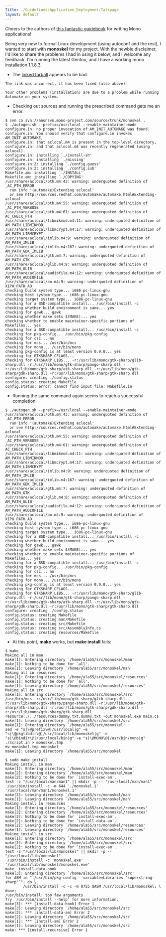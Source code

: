 ```yaml
---
Title: ./Guidelines:Application_Deployment:Talkpage
layout: default
---
```


Cheers to the authors of [this fantastic
guidebook]({{site.url}}/Guidelines:Application_Deployment "wikilink") for writing
Mono applications!

Being very new to formal Linux development (using autoconf and the
rest), I wanted to start with **monoskel** for my project. With the
newbie disclaimer, I'd like to share the problems I had in using it
below, and I welcome any feedback. I'm running the latest Gentoo, and I
have a working mono installation 1.1.8.3.

-   The [linked
    tarball](http://www.go-mono.com/archive/monoskel-0.1{{site.url}}/.tar.gz "wikilink")
    appears to be bad.

`The link was incorrect, it has been fixed (also above)`

`Your other problems (installation) are due to a problem while running Automake on your system.  `

-   Checking out sources and running the prescribed command gets me an
    error.

<!-- -->

    $ svn co svn://anonsvn.mono-project.com/source/trunk/monoskel .
    $ ./autogen.sh --prefix=/usr/local --enable-maintainer-mode
    configure.in: no proper invocation of AM_INIT_AUTOMAKE was found.
    configure.in: You should verify that configure.in invokes AM_INIT_AUTOMAKE,
    configure.in: that aclocal.m4 is present in the top-level directory,
    configure.in: and that aclocal.m4 was recently regenerated (using aclocal).
    configure.in: installing `./install-sh'
    configure.in: installing `./missing'
    configure.in:2: installing `./config.guess'
    configure.in:2: installing `./config.sub'
    Makefile.am: installing `./INSTALL'
    Makefile.am: installing `./COPYING'
    /usr/share/aclocal/pth.m4:43: warning: underquoted definition of _AC_PTH_ERROR
      run info '(automake)Extending aclocal'
      or see http://sources.redhat.com/automake/automake.html#Extending-aclocal
    /usr/share/aclocal/pth.m4:55: warning: underquoted definition of _AC_PTH_VERBOSE
    /usr/share/aclocal/pth.m4:61: warning: underquoted definition of AC_CHECK_PTH
    /usr/share/aclocal/libmikmod.m4:11: warning: underquoted definition of AM_PATH_LIBMIKMOD
    /usr/share/aclocal/libmcrypt.m4:17: warning: underquoted definition of AM_PATH_LIBMCRYPT
    /usr/share/aclocal/imlib.m4:9: warning: underquoted definition of AM_PATH_IMLIB
    /usr/share/aclocal/imlib.m4:167: warning: underquoted definition of AM_PATH_GDK_IMLIB
    /usr/share/aclocal/gtk.m4:7: warning: underquoted definition of AM_PATH_GTK
    /usr/share/aclocal/glib.m4:8: warning: underquoted definition of AM_PATH_GLIB
    /usr/share/aclocal/audiofile.m4:12: warning: underquoted definition of AM_PATH_AUDIOFILE
    /usr/share/aclocal/ao.m4:9: warning: underquoted definition of XIPH_PATH_AO
    checking build system type... i686-pc-linux-gnu
    checking host system type... i686-pc-linux-gnu
    checking target system type... i686-pc-linux-gnu
    checking for a BSD-compatible install... /usr/bin/install -c
    checking whether build environment is sane... yes
    checking for gawk... gawk
    checking whether make sets $(MAKE)... yes
    checking whether to enable maintainer-specific portions of Makefiles... yes
    checking for a BSD-compatible install... /usr/bin/install -c
    checking for pkg-config... /usr/bin/pkg-config
    checking for csc... no
    checking for mcs... /usr/bin/mcs
    checking for mono... /usr/bin/mono
    checking pkg-config is at least version 0.9.0... yes
    checking for GTKSHARP_CFLAGS...  
    checking for GTKSHARP_LIBS... -r:/usr/lib/mono/gtk-sharp/glib-sharp.dll -r:/usr/lib/mono/gtk-sharp/pango-sharp.dll -r:/usr/lib/mono/gtk-sharp/atk-sharp.dll -r:/usr/lib/mono/gtk-sharp/gdk-sharp.dll -r:/usr/lib/mono/gtk-sharp/gtk-sharp.dll  
    configure: creating ./config.status
    config.status: creating Makefile
    config.status: error: cannot find input file: Makefile.in

-   Running the same command again seems to reach a successful
    completion.

<!-- -->

    $ ./autogen.sh --prefix=/usr/local --enable-maintainer-mode
    /usr/share/aclocal/pth.m4:43: warning: underquoted definition of _AC_PTH_ERROR
      run info '(automake)Extending aclocal'
      or see http://sources.redhat.com/automake/automake.html#Extending-aclocal
    /usr/share/aclocal/pth.m4:55: warning: underquoted definition of _AC_PTH_VERBOSE
    /usr/share/aclocal/pth.m4:61: warning: underquoted definition of AC_CHECK_PTH
    /usr/share/aclocal/libmikmod.m4:11: warning: underquoted definition of AM_PATH_LIBMIKMOD
    /usr/share/aclocal/libmcrypt.m4:17: warning: underquoted definition of AM_PATH_LIBMCRYPT
    /usr/share/aclocal/imlib.m4:9: warning: underquoted definition of AM_PATH_IMLIB
    /usr/share/aclocal/imlib.m4:167: warning: underquoted definition of AM_PATH_GDK_IMLIB
    /usr/share/aclocal/gtk.m4:7: warning: underquoted definition of AM_PATH_GTK
    /usr/share/aclocal/glib.m4:8: warning: underquoted definition of AM_PATH_GLIB
    /usr/share/aclocal/audiofile.m4:12: warning: underquoted definition of AM_PATH_AUDIOFILE
    /usr/share/aclocal/ao.m4:9: warning: underquoted definition of XIPH_PATH_AO
    checking build system type... i686-pc-linux-gnu
    checking host system type... i686-pc-linux-gnu
    checking target system type... i686-pc-linux-gnu
    checking for a BSD-compatible install... /usr/bin/install -c
    checking whether build environment is sane... yes
    checking for gawk... gawk
    checking whether make sets $(MAKE)... yes
    checking whether to enable maintainer-specific portions of Makefiles... yes
    checking for a BSD-compatible install... /usr/bin/install -c
    checking for pkg-config... /usr/bin/pkg-config
    checking for csc... no
    checking for mcs... /usr/bin/mcs
    checking for mono... /usr/bin/mono
    checking pkg-config is at least version 0.9.0... yes
    checking for GTKSHARP_CFLAGS...  
    checking for GTKSHARP_LIBS... -r:/usr/lib/mono/gtk-sharp/glib-sharp.dll -r:/usr/lib/mono/gtk-sharp/pango-sharp.dll -r:/usr/lib/mono/gtk-sharp/atk-sharp.dll -r:/usr/lib/mono/gtk-sharp/gdk-sharp.dll -r:/usr/lib/mono/gtk-sharp/gtk-sharp.dll  
    configure: creating ./config.status
    config.status: creating Makefile
    config.status: creating man/Makefile
    config.status: creating src/Makefile
    config.status: creating src/AssemblyInfo.cs
    config.status: creating resources/Makefile

-   At this point, **make** works, but **make install** fails:

<!-- -->

    $ make
    Making all in man
    make[1]: Entering directory `/home/ala55/src/monoskel/man'
    make[1]: Nothing to be done for `all'.
    make[1]: Leaving directory `/home/ala55/src/monoskel/man'
    Making all in resources
    make[1]: Entering directory `/home/ala55/src/monoskel/resources'
    make[1]: Nothing to be done for `all'.
    make[1]: Leaving directory `/home/ala55/src/monoskel/resources'
    Making all in src
    make[1]: Entering directory `/home/ala55/src/monoskel/src'
    /usr/bin/mcs -r:/usr/lib/mono/gtk-sharp/glib-sharp.dll -r:/usr/lib/mono/gtk-sharp/pango-sharp.dll -r:/usr/lib/mono/gtk-sharp/atk-sharp.dll -r:/usr/lib/mono/gtk-sharp/gdk-sharp.dll -r:/usr/lib/mono/gtk-sharp/gtk-sharp.dll     -resource:./../resources/dummy.txt,dummy.txt -out:monoskel.exe main.cs 
    make[1]: Leaving directory `/home/ala55/src/monoskel/src'
    make[1]: Entering directory `/home/ala55/src/monoskel'
    sed -e "s|\@prefix\@|/usr/local|g" -e "s|\@pkglibdir\@|/usr/local/lib/monoskel|g" -e "s|\@bindir\@|/usr/local/bin|g" -e "s|\@MONO\@|/usr/bin/mono|g"  ./script.in > monoskel.tmp
    mv monoskel.tmp monoskel
    make[1]: Leaving directory `/home/ala55/src/monoskel'

    $ sudo make install
    Making install in man
    make[1]: Entering directory `/home/ala55/src/monoskel/man'
    make[2]: Entering directory `/home/ala55/src/monoskel/man'
    make[2]: Nothing to be done for `install-exec-am'.
    test -z "/usr/local/man/man1" || mkdir -p -- "/usr/local/man/man1"
     /usr/bin/install -c -m 644 './monoskel.1' '/usr/local/man/man1/monoskel.1'
    make[2]: Leaving directory `/home/ala55/src/monoskel/man'
    make[1]: Leaving directory `/home/ala55/src/monoskel/man'
    Making install in resources
    make[1]: Entering directory `/home/ala55/src/monoskel/resources'
    make[2]: Entering directory `/home/ala55/src/monoskel/resources'
    make[2]: Nothing to be done for `install-exec-am'.
    make[2]: Nothing to be done for `install-data-am'.
    make[2]: Leaving directory `/home/ala55/src/monoskel/resources'
    make[1]: Leaving directory `/home/ala55/src/monoskel/resources'
    Making install in src
    make[1]: Entering directory `/home/ala55/src/monoskel/src'
    make[2]: Entering directory `/home/ala55/src/monoskel/src'
    make[2]: Nothing to be done for `install-exec-am'.
    test -z "/usr/local/lib/monoskel" || mkdir -p -- "/usr/local/lib/monoskel"
     /usr/bin/install -c 'monoskel.exe' '/usr/local/lib/monoskel/monoskel.exe'
    make  install-data-hook
    make[3]: Entering directory `/home/ala55/src/monoskel/src'
    for ASM in "`/usr/bin/pkg-config --variable=Libraries "superstring-sharp"`"; do \
            /usr/bin/install -c -c -m 0755 $ASM /usr/local/lib/monoskel; \
    done;
    /usr/bin/install: too few arguments
    Try `/usr/bin/install --help' for more information.
    make[3]: *** [install-data-hook] Error 1
    make[3]: Leaving directory `/home/ala55/src/monoskel/src'
    make[2]: *** [install-data-am] Error 2
    make[2]: Leaving directory `/home/ala55/src/monoskel/src'
    make[1]: *** [install-am] Error 2
    make[1]: Leaving directory `/home/ala55/src/monoskel/src'
    make: *** [install-recursive] Error 1

